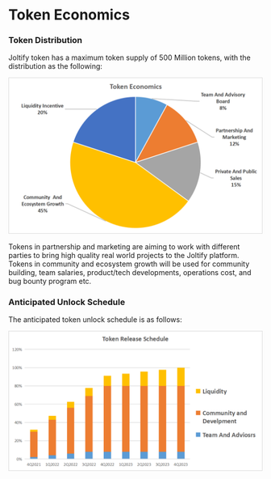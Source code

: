 # Token Economics

### Token Distribution

Joltify token has a maximum token supply of 500 Million tokens, with the distribution as the following:

![](<../../.gitbook/assets/TokenEconomics1 (2).png>)

Tokens in partnership and marketing are aiming to work with different parties to bring high quality real world projects to the Joltify platform. Tokens in community and ecosystem growth will be used for community building, team salaries, product/tech developments, operations cost, and bug bounty program etc.

### Anticipated Unlock Schedule

The anticipated token unlock schedule is as follows:

![](<../../.gitbook/assets/TokenReleaseSchedule (1).png>)
